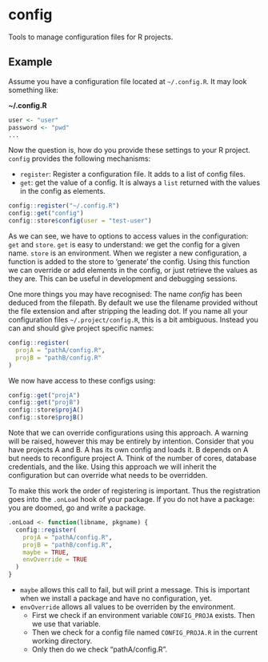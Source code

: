 <!-- README.md is generated from README.Rmd. Please edit that file -->
config
======

Tools to manage configuration files for R projects.

Example
-------

Assume you have a configuration file located at `~/.config.R`. It may
look something like:

**~/.config.R**

``` r
user <- "user"
password <- "pwd"
...
```

Now the question is, how do you provide these settings to your R
project. `config` provides the following mechanisms:

-   `register`: Register a configuration file. It adds to a list of
    config files.
-   `get`: get the value of a config. It is always a `list` returned
    with the values in the config as elements.

``` r
config::register("~/.config.R")
config::get("config")
config::store$config(user = "test-user")
```

As we can see, we have to options to access values in the configuration:
`get` and `store`. `get` is easy to understand: we get the config for a
given name. `store` is an environment. When we register a new
configuration, a function is added to the store to ‘generate’ the
config. Using this function we can override or add elements in the
config, or just retrieve the values as they are. This can be useful in
development and debugging sessions.

One more things you may have recognised: The name *config* has been
deduced from the filepath. By default we use the filename provided
without the file extension and after stripping the leading dot. If you
name all your configuration files `~/.project/config.R`, this is a bit
ambiguous. Instead you can and should give project specific names:

``` r
config::register(
  projA = "pathA/config.R",
  projB = "pathB/config.R"
)
```

We now have access to these configs using:

``` r
config::get("projA")
config::get("projB")
config::store$projA()
config::store$projB()
```

Note that we can override configurations using this approach. A warning
will be raised, however this may be entirely by intention. Consider that
you have projects A and B. A has its own config and loads it. B depends
on A but needs to reconfigure project A. Think of the number of cores,
database credentials, and the like. Using this approach we will inherit
the configuration but can override what needs to be overridden.

To make this work the order of registering is important. Thus the
registration goes into the `.onLoad` hook of your package. If you do not
have a package: you are doomed, go and write a package.

``` r
.onLoad <- function(libname, pkgname) {
  config::register(
    projA = "pathA/config.R",
    projB = "pathB/config.R",
    maybe = TRUE,
    envOverride = TRUE
  )
}
```

-   `maybe` allows this call to fail, but will print a message. This is
    important when we install a package and have no configuration, yet.
-   `envOverride` allows all values to be overriden by the environment.
    -   First we check if an environment variable `CONFIG_PROJA` exists.
        Then we use that variable.
    -   Then we check for a config file named `CONFIG_PROJA.R` in the
        current working directory.
    -   Only then do we check “pathA/config.R”.
